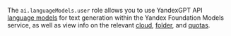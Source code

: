 The `ai.languageModels.user` role allows you to use YandexGPT API [language models](../../../yandexgpt/concepts/models.md#yandexgpt-generation) for text generation within the Yandex Foundation Models service, as well as view info on the relevant [cloud](../../../resource-manager/concepts/resources-hierarchy.md#cloud), [folder](../../../resource-manager/concepts/resources-hierarchy.md#folder), and [quotas](../../../yandexgpt/concepts/limits.md#yandexgpt-quotas).
